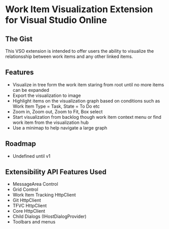 # Work Item Visualization Extension for Visual Studio Online

## The Gist
This VSO extension is intended to offer users the ability to visualize the relationsship between work items and any other linked items.
## Features
- Visualize in tree form the work item staring from root until no more items can be expanded
- Export the visualization to image
- Highlight items on the visualization graph based on conditions such as Work Item Type = Task, State = To Do etc
- Zoom in, Zoom out, Zoom to Fit, Box select
- Start visualization from backlog though work item context menu or find work item from the visualization hub
- Use a minimap to help navigate a large graph

## Roadmap
- Undefined until v1

## Extensibility API Features Used
- MessageArea Control
- Grid Control
- Work Item Tracking HttpClient
- Git HttpClient
- TFVC HttpClient
- Core HttpClient
- Child Dialogs (IHostDialogProvider)
- Toolbars and menus
